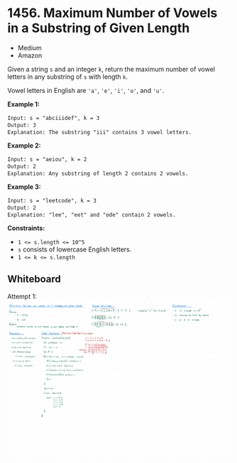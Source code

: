 # 1456. Maximum Number of Vowels in a Substring of Given Length
- Medium
- Amazon

Given a string `s` and an integer `k`, return the maximum number of vowel
letters in any substring of `s` with length `k`.

Vowel letters in English are `'a'`, `'e'`, `'i'`, `'o'`, and `'u'`.

**Example 1:**
```
Input: s = "abciiidef", k = 3
Output: 3
Explanation: The substring "iii" contains 3 vowel letters.
```

**Example 2:**
```
Input: s = "aeiou", k = 2
Output: 2
Explanation: Any substring of length 2 contains 2 vowels.
```

**Example 3:**
```
Input: s = "leetcode", k = 3
Output: 2
Explanation: "lee", "eet" and "ode" contain 2 vowels.
```

**Constraints:**
- `1 <= s.length <= 10^5`
- `s` consists of lowercase English letters.
- `1 <= k <= s.length`

## Whiteboard
Attempt 1:
![Whiteboard Image 01][whiteboard-image-01]

<!-- Refs -->
[whiteboard-image-01]: whiteboard-01.jpg
